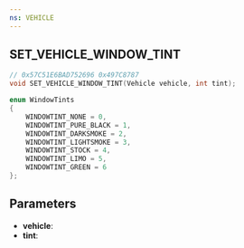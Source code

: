 ```yaml
---
ns: VEHICLE
---
```

## SET_VEHICLE_WINDOW_TINT

```c
// 0x57C51E6BAD752696 0x497C8787
void SET_VEHICLE_WINDOW_TINT(Vehicle vehicle, int tint);
```

```c
enum WindowTints  
{  
	WINDOWTINT_NONE = 0,
	WINDOWTINT_PURE_BLACK = 1,
	WINDOWTINT_DARKSMOKE = 2,
	WINDOWTINT_LIGHTSMOKE = 3,
	WINDOWTINT_STOCK = 4,
	WINDOWTINT_LIMO = 5,
	WINDOWTINT_GREEN = 6
};  
```

## Parameters
* **vehicle**: 
* **tint**: 

